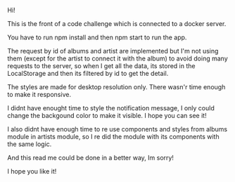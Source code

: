 Hi!

This is the front of a code challenge which is connected to a docker server.

You have to run npm install and then npm start to run the app.

The request by id of albums and artist are implemented but I'm not using them (except for the artist to connect it with the album) to avoid doing many requests to the server, so when I get all the data, its stored in the LocalStorage and then its filtered by id to get the detail.

The styles are made for desktop resolution only. There wasn'r time enough to make it responsive.


I didnt have enought time to style the notification message, I only could change the backgound color to make it visible. I hope you can see it!

I also didnt have enough time to re use components and styles from albums module in artists module, so I re did the module with its components with the same logic.

And this read me could be done in a better way, Im sorry!

I hope you like it!